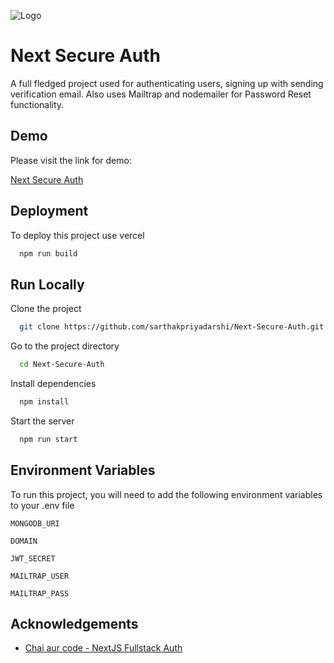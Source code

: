 
![Logo]()


# Next Secure Auth

A full fledged project used for authenticating users, signing up with sending verification email. Also uses Mailtrap and nodemailer for Password Reset functionality. 


## Demo

Please visit the link for demo:

[Next Secure Auth](next-secure-auth.vercel.app)


## Deployment

To deploy this project use vercel

```bash
  npm run build
```


## Run Locally

Clone the project

```bash
  git clone https://github.com/sarthakpriyadarshi/Next-Secure-Auth.git
```

Go to the project directory

```bash
  cd Next-Secure-Auth
```

Install dependencies

```bash
  npm install
```

Start the server

```bash
  npm run start
```


## Environment Variables

To run this project, you will need to add the following environment variables to your .env file

`MONGODB_URI`

`DOMAIN`

`JWT_SECRET`

`MAILTRAP_USER`

`MAILTRAP_PASS`

## Acknowledgements

 - [Chai aur code - NextJS Fullstack Auth](https://github.com/hiteshchoudhary/nextjs-fullstack-auth)

